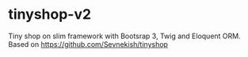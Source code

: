 # tinyshop-v2
Tiny shop on slim framework with Bootsrap 3, Twig and Eloquent ORM.
</br>Based on https://github.com/Sevnekish/tinyshop

